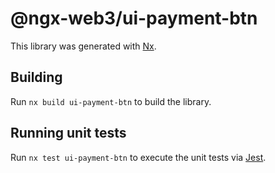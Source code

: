# @ngx-web3/ui-payment-btn

This library was generated with [Nx](https://nx.dev).

## Building

Run `nx build ui-payment-btn` to build the library.

## Running unit tests

Run `nx test ui-payment-btn` to execute the unit tests via [Jest](https://jestjs.io).
